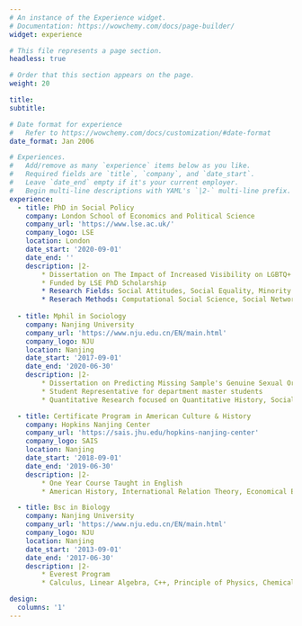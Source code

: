 ```yaml
---
# An instance of the Experience widget.
# Documentation: https://wowchemy.com/docs/page-builder/
widget: experience

# This file represents a page section.
headless: true

# Order that this section appears on the page.
weight: 20

title: 
subtitle:

# Date format for experience
#   Refer to https://wowchemy.com/docs/customization/#date-format
date_format: Jan 2006

# Experiences.
#   Add/remove as many `experience` items below as you like.
#   Required fields are `title`, `company`, and `date_start`.
#   Leave `date_end` empty if it's your current employer.
#   Begin multi-line descriptions with YAML's `|2-` multi-line prefix.
experience:
  - title: PhD in Social Policy
    company: London School of Economics and Political Science
    company_url: 'https://www.lse.ac.uk/'
    company_logo: LSE
    location: London
    date_start: '2020-09-01'
    date_end: ''
    description: |2-
        * Dissertation on The Impact of Increased Visibility on LGBTQ+ people's Wellbeing in Contemporary China
        * Funded by LSE PhD Scholarship
        * Research Fields: Social Attitudes, Social Equality, Minority Rights, Social Organizations
        * Reserach Methods: Computational Social Science, Social Network Analysis, Causal Inference
 
  - title: Mphil in Sociology
    company: Nanjing University
    company_url: 'https://www.nju.edu.cn/EN/main.html'
    company_logo: NJU
    location: Nanjing
    date_start: '2017-09-01'
    date_end: '2020-06-30'
    description: |2-
        * Dissertation on Predicting Missing Sample's Genuine Sexual Orientation by Machine Learning (50,000 words in Chinese)
        * Student Representative for department master students
        * Quantitative Research focused on Quantitative History, Social Network Analysis, Social Prediction

  - title: Certificate Program in American Culture & History
    company: Hopkins Nanjing Center
    company_url: 'https://sais.jhu.edu/hopkins-nanjing-center'
    company_logo: SAIS
    location: Nanjing
    date_start: '2018-09-01'
    date_end: '2019-06-30'
    description: |2-
        * One Year Course Taught in English
        * American History, International Relation Theory, Economical Environmental Policy

  - title: Bsc in Biology
    company: Nanjing University
    company_url: 'https://www.nju.edu.cn/EN/main.html'
    company_logo: NJU
    location: Nanjing
    date_start: '2013-09-01'
    date_end: '2017-06-30'
    description: |2-
        * Everest Program
        * Calculus, Linear Algebra, C++, Principle of Physics, Chemical Principles, Professional Biological Courses and Experiments

design:
  columns: '1'
---
```

